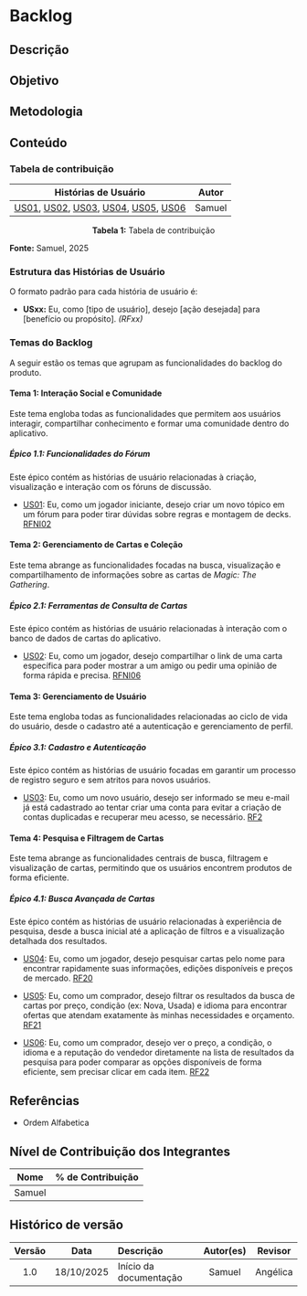 # Backlog

## Descrição

## Objetivo

## Metodologia

## Conteúdo

### Tabela de contribuição

|                                   Histórias de Usuário                                   | Autor  |
| :--------------------------------------------------------------------------------------: | :----: |
| [US01](#us01), [US02](#us02), [US03](#us03), [US04](#us04), [US05](#us05), [US06](#us06) | Samuel |

<div align="center"><strong>Tabela 1:</strong> Tabela de contribuição</div>

**Fonte:** Samuel, 2025

### Estrutura das Histórias de Usuário

O formato padrão para cada história de usuário é:

- **USxx:** Eu, como [tipo de usuário], desejo [ação desejada] para [benefício ou propósito]. _(RFxx)_

### Temas do Backlog

A seguir estão os temas que agrupam as funcionalidades do backlog do produto.

#### Tema 1: Interação Social e Comunidade

Este tema engloba todas as funcionalidades que permitem aos usuários interagir, compartilhar conhecimento e formar uma comunidade dentro do aplicativo.

##### Épico 1.1: Funcionalidades do Fórum

Este épico contém as histórias de usuário relacionadas à criação, visualização e interação com os fóruns de discussão.

<a id="us01"></a>

- [US01](../05_Agil/01_historias_de_usuario.md#us01): Eu, como um jogador iniciante, desejo criar um novo tópico em um fórum para poder tirar dúvidas sobre regras e montagem de decks. [RFNI02](../../03_elicitacao/artefatos/requisitos_nao_implementados.md#rfni02)

#### Tema 2: Gerenciamento de Cartas e Coleção

Este tema abrange as funcionalidades focadas na busca, visualização e compartilhamento de informações sobre as cartas de _Magic: The Gathering_.

##### Épico 2.1: Ferramentas de Consulta de Cartas

Este épico contém as histórias de usuário relacionadas à interação com o banco de dados de cartas do aplicativo.

<a id="us02"></a>

- [US02](../05_Agil/01_historias_de_usuario.md#us02): Eu, como um jogador, desejo compartilhar o link de uma carta específica para poder mostrar a um amigo ou pedir uma opinião de forma rápida e precisa. [RFNI06](../../03_elicitacao/artefatos/requisitos_nao_implementados.md#rfni06)

#### Tema 3: Gerenciamento de Usuário

Este tema engloba todas as funcionalidades relacionadas ao ciclo de vida do usuário, desde o cadastro até a autenticação e gerenciamento de perfil.

##### Épico 3.1: Cadastro e Autenticação

Este épico contém as histórias de usuário focadas em garantir um processo de registro seguro e sem atritos para novos usuários.

<a id="us03"></a>

- [US03](../05_Agil/01_historias_de_usuario.md#us03): Eu, como um novo usuário, desejo ser informado se meu e-mail já está cadastrado ao tentar criar uma conta para evitar a criação de contas duplicadas e recuperar meu acesso, se necessário. [RF2](../../03_elicitacao/artefatos/requisitos_elicitados.md#rf2)

#### Tema 4: Pesquisa e Filtragem de Cartas

Este tema abrange as funcionalidades centrais de busca, filtragem e visualização de cartas, permitindo que os usuários encontrem produtos de forma eficiente.

##### Épico 4.1: Busca Avançada de Cartas

Este épico contém as histórias de usuário relacionadas à experiência de pesquisa, desde a busca inicial até a aplicação de filtros e a visualização detalhada dos resultados.

<a id="us04"></a>

- [US04](../05_Agil/01_historias_de_usuario.md#us04): Eu, como um jogador, desejo pesquisar cartas pelo nome para encontrar rapidamente suas informações, edições disponíveis e preços de mercado. [RF20](../../03_elicitacao/artefatos/requisitos_elicitados.md#rf20)

<a id="us05"></a>

- [US05](../05_Agil/01_historias_de_usuario.md#us05): Eu, como um comprador, desejo filtrar os resultados da busca de cartas por preço, condição (ex: Nova, Usada) e idioma para encontrar ofertas que atendam exatamente às minhas necessidades e orçamento. [RF21](../../03_elicitacao/artefatos/requisitos_elicitados.md#rf21)

<a id="us06"></a>

- [US06](../05_Agil/01_historias_de_usuario.md#us06): Eu, como um comprador, desejo ver o preço, a condição, o idioma e a reputação do vendedor diretamente na lista de resultados da pesquisa para poder comparar as opções disponíveis de forma eficiente, sem precisar clicar em cada item. [RF22](../../03_elicitacao/artefatos/requisitos_elicitados.md#rf22)

## Referências

- Ordem Alfabetica

## Nível de Contribuição dos Integrantes

| Nome   | % de Contribuição |
| ------ | ----------------- |
| Samuel |                   |

## Histórico de versão

| Versão |    Data    | Descrição              | Autor(es) | Revisor  |
| :----: | :--------: | :--------------------- | :-------: | :------: |
|  1.0   | 18/10/2025 | Início da documentação |  Samuel   | Angélica |
